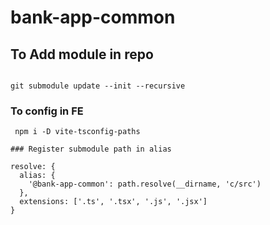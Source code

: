 # bank-app-common
## To Add module in repo
``` git submodule add https://github.com/Suryadeep-bhujel/bank-app-common.git @bank-app-common
```

```
git submodule update --init --recursive
```
### To config in FE
```
 npm i -D vite-tsconfig-paths
```

```
### Register submodule path in alias

resolve: {
  alias: {
    '@bank-app-common': path.resolve(__dirname, 'c/src')
  },
  extensions: ['.ts', '.tsx', '.js', '.jsx']
}
```